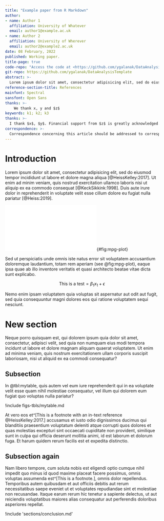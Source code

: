 ```yaml
---
title: "Example paper from R Markdown"
author:
- name: Author 1
  affiliation: University of Whatever
  email: author1@example.ac.uk
- name: Author 2
  affiliation: University of Wherever
  email: author2@example2.ac.uk
date: 08 February, 2022
published: Working paper.
title-page: true
code-repo: "Access the code at <https://github.com/ygalanak/DataAnalysisTemplate>"
git-repo: https://github.com/ygalanak/DataAnalysisTemplate
abstract: >-
  Lorem ipsum dolor sit amet, consectetur adipisicing elit, sed do eiusmod tempor incididunt ut labore et dolore magna aliqua. Ut enim ad minim veniam, quis nostrud exercitation ullamco laboris nisi ut aliquip ex ea commodo consequat. Duis aute irure dolor in reprehenderit in voluptate velit esse cillum dolore eu fugiat nulla pariatur. Excepteur sint occaecat cupidatat non proident, sunt in culpa qui officia deserunt mollit anim id est laborum
reference-section-title: References
mainfont: Spectral
sansfont: Open Sans
thanks: >-
    We thank x, y and $z$
keywords: k1; k2; k3
thanks: >-
  I thank $x$, $y$. Financial support from $z$ is greatly acknowledged.
correspondence: >-
  Correspondence concerning this article should be addressed to corresponding author. Contact: <author1@example.ac.uk>.
---
```


<!-- rmd-paper.md is generated from rmd-paper.Rmd. Only edit the .Rmd file, *not* the .md file. -->





# Introduction

Lorem ipsum dolor sit amet, consectetur adipisicing elit, sed do eiusmod tempor incididunt ut labore et dolore magna aliqua [@HeissKelley:2017]. Ut enim ad minim veniam, quis nostrud exercitation ullamco laboris nisi ut aliquip ex ea commodo consequat [@KeckSikkink:1998]. Duis aute irure dolor in reprehenderit in voluptate velit esse cillum dolore eu fugiat nulla pariatur [@Heiss:2019].



![Scatterplot showing the relationship between city and highway miles per gallon](figs-tbls/mpg-plot.pdf){#fig:mpg-plot}


Sed ut perspiciatis unde omnis iste natus error sit voluptatem accusantium doloremque laudantium, totam rem aperiam (see @fig:mpg-plot), eaque ipsa quae ab illo inventore veritatis et quasi architecto beatae vitae dicta sunt explicabo. 

$$ 
\text{This is a test} = \beta_1 x_1 + \epsilon 
$$

Nemo enim ipsam voluptatem quia voluptas sit aspernatur aut odit aut fugit, sed quia consequuntur magni dolores eos qui ratione voluptatem sequi nesciunt. 

# New section

Neque porro quisquam est, qui dolorem ipsum quia dolor sit amet, consectetur, adipisci velit, sed quia non numquam eius modi tempora incidunt ut labore et dolore magnam aliquam quaerat voluptatem. Ut enim ad minima veniam, quis nostrum exercitationem ullam corporis suscipit laboriosam, nisi ut aliquid ex ea commodi consequatur? 

## Subsection

In @tbl:mytable, quis autem vel eum iure reprehenderit qui in ea voluptate velit esse quam nihil molestiae consequatur, vel illum qui dolorem eum fugiat quo voluptas nulla pariatur?



!include figs-tbls/mytable.md

At vero eos et^[This is a footnote with an in-text reference @HeissKelley:2017.] accusamus et iusto odio dignissimos ducimus qui blanditiis praesentium voluptatum deleniti atque corrupti quos dolores et quas molestias excepturi sint occaecati cupiditate non provident, similique sunt in culpa qui officia deserunt mollitia animi, id est laborum et dolorum fuga. Et harum quidem rerum facilis est et expedita distinctio. 

## Subsection again

Nam libero tempore, cum soluta nobis est eligendi optio cumque nihil impedit quo minus id quod maxime placeat facere possimus, omnis voluptas assumenda est^[This is a footnote.], omnis dolor repellendus. Temporibus autem quibusdam et aut officiis debitis aut rerum necessitatibus saepe eveniet ut et voluptates repudiandae sint et molestiae non recusandae. Itaque earum rerum hic tenetur a sapiente delectus, ut aut reiciendis voluptatibus maiores alias consequatur aut perferendis doloribus asperiores repellat.

!include 'sections/conclusion.md'
